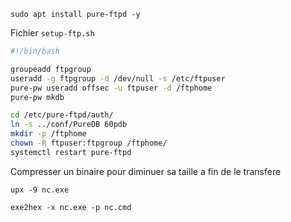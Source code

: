 ```
sudo apt install pure-ftpd -y
```


Fichier `setup-ftp.sh`

```sh
#!/bin/bash

groupeadd ftpgroup
useradd -g ftpgroup -d /dev/null -s /etc/ftpuser
pure-pw useradd offsec -u ftpuser -d /ftphome
pure-pw mkdb

cd /etc/pure-ftpd/auth/
ln -s ../conf/PureDB 60pdb
mkdir -p /ftphome
chown -R ftpuser:ftpgroup /ftphome/
systemctl restart pure-ftpd
```

Compresser un binaire  pour diminuer sa taille a fin de le transfere

```
upx -9 nc.exe
```

```
exe2hex -x nc.exe -p nc.cmd
```